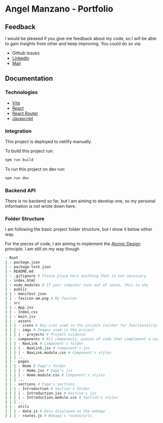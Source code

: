 # Angel Manzano - Portfolio

## Feedback
I would be pleased if you give me feedback about my code, so I will be able to gain insights from other and keep improving. You could do so via:
- Github Issues
- [Linkedin](https://www.linkedin.com/in/angel-gabriel-manzano-contreras/)
- [Mail](mailto:amanzanocontreras@gmail.com)

## Documentation

### Technologies

- [Vite](https://vitejs.dev/)
- [React](https://react.dev/)
- [React Router](https://reactrouter.com/en/main)
- [Javascript](https://developer.mozilla.org/es/docs/Web/JavaScript)

### Integration

This project is deployed to netlify manually.

To build this project run:
```bash
npm run build
```

To run this project on dev run:
```bash
npm run dev
```

### Backend API

There is no backend so far, but I am aiming to develop one, so my personal information is not wrote down here.

### Folder Structure
I am following the basic project folder structure, but I show it below either way.

For the pieces of code, I am aiming to implement the [Atomic Design](https://dev.to/sanfra1407/how-to-organize-your-components-using-the-atomic-design-dj3) principle. I am still on my way though
```bash
- Root
| - package.json
| - package-lock.json
| - README.md
| - .gitignore # Please place here anything that is not necessary
| - index.html
| - node_modules # If your computer runs out of space, this is why
| - public
| | - manifest.json
| | - favicon-am.png # My favicon
| - src
| | - App.jsx
| | - Index.css
| | - main.jsx
| | - assets
| | | - icons # Any icon used in the project (either for functionality or complement information)
| | | - imgs # Images used in the project
| | | | - projects # Project evidence
| | - components # All components, pieces of code that complement a section page
| | | - NavLink # Component's folder
| | | | - NavLink.jsx # Component's jsx
| | | | - NavLink.module.css # Component's styles
| | | ...
| | - pages
| | | - Home # Page's folder
| | | | - Home.jsx # Page's jsx
| | | | - Home.module.css # Component's styles
| | | ...
| | - sections # Page's sections
| | | - Introduction # Section's folder
| | | | - Introduction.jsx # Section's jsx
| | | | - Introduction.module.css # Section's styles
| | | ...
| | - utils
| | | - data.js # Data displayed on the webapp
| | | - routes.js # Webapp's routes/urls
```